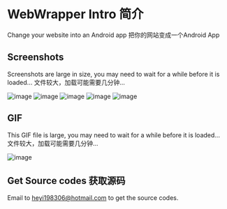 # WebWrapper Intro 简介
Change your website into an Android app
把你的网站变成一个Android App

## Screenshots
Screenshots are large in size, you may need to wait for a while before it is loaded...
文件较大，加载可能需要几分钟...

![image](https://github.com/heyihujiu/WebWrapper/screenshot01.jpg)
![image](https://github.com/heyihujiu/WebWrapper/screenshot02.jpg)
![image](https://github.com/heyihujiu/WebWrapper/screenshot03.jpg)
![image](https://github.com/heyihujiu/WebWrapper/screenshot04.jpg)
![image](https://github.com/heyihujiu/WebWrapper/screenshot05.jpg)

## GIF
This GIF file is large, you may need to wait for a while before it is loaded...  
文件较大，加载可能需要几分钟...

![image](https://github.com/heyihujiu/WebWrapper/show.gif)

## Get Source codes  获取源码

Email to heyi198306@hotmail.com to get the source codes.
